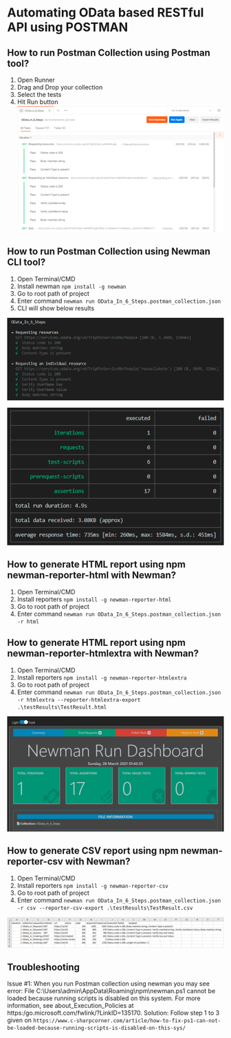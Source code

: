 # Automating OData based RESTful API using POSTMAN

## How to run Postman Collection using Postman tool?
1. Open Runner
2. Drag and Drop your collection
3. Select the tests
4. Hit Run button
![Automating OData based RESTful API using POSTMAN](./img/postman-result.png?raw=true "Automating OData based RESTful API using POSTMAN Test Results")

## How to run Postman Collection using Newman CLI tool?
1. Open Terminal/CMD
2. Install newman `npm install -g newman`
3. Go to root path of project
4. Enter command
`newman run OData_In_6_Steps.postman_collection.json`
5. CLI will show below results

![Automating OData based RESTful API using POSTMAN](./img/cli-result-01.png?raw=true "Automating OData based RESTful API using POSTMAN Test Results")

![Automating OData based RESTful API using POSTMAN](./img/cli-result-02.png?raw=true "Automating OData based RESTful API using POSTMAN Test Results")

## How to generate HTML report using npm newman-reporter-html with Newman?
1. Open Terminal/CMD
2. Install reporters `npm install -g newman-reporter-html`
3. Go to root path of project
4. Enter command
`newman run OData_In_6_Steps.postman_collection.json -r html`

## How to generate HTML report using npm newman-reporter-htmlextra with Newman?
1. Open Terminal/CMD
2. Install reporters `npm install -g newman-reporter-htmlextra`
3. Go to root path of project
4. Enter command
`newman run OData_In_6_Steps.postman_collection.json -r htmlextra --reporter-htmlextra-export .\testResults\TestResult.html`

![Automating OData based RESTful API using POSTMAN](./img/htmlextra-result.png?raw=true "Automating OData based RESTful API using POSTMAN Test Results")

## How to generate CSV report using npm newman-reporter-csv with Newman?
1. Open Terminal/CMD
2. Install reporters `npm install -g newman-reporter-csv`
3. Go to root path of project
4. Enter command
`newman run OData_In_6_Steps.postman_collection.json -r csv --reporter-csv-export .\testResults\TestResult.csv`

![Automating OData based RESTful API using POSTMAN](./img/csv-result.png?raw=true "Automating OData based RESTful API using POSTMAN Test Results")

## Troubleshooting
Issue #1: When you run Postman collection using newman you may see error: 
File C:\Users\admin\AppData\Roaming\npm\newman.ps1 cannot be loaded because running scripts is disabled on this system. For more information, see about_Execution_Policies at https:/go.microsoft.com/fwlink/?LinkID=135170.
Solution: Follow step 1 to 3 given on `https://www.c-sharpcorner.com/article/how-to-fix-ps1-can-not-be-loaded-because-running-scripts-is-disabled-on-this-sys/`